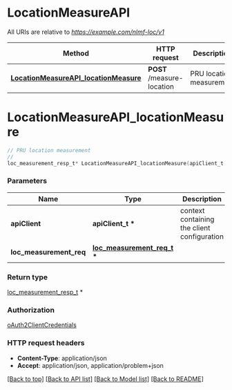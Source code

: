 # LocationMeasureAPI

All URIs are relative to *https://example.com/nlmf-loc/v1*

Method | HTTP request | Description
------------- | ------------- | -------------
[**LocationMeasureAPI_locationMeasure**](LocationMeasureAPI.md#LocationMeasureAPI_locationMeasure) | **POST** /measure-location | PRU location measurement


# **LocationMeasureAPI_locationMeasure**
```c
// PRU location measurement
//
loc_measurement_resp_t* LocationMeasureAPI_locationMeasure(apiClient_t *apiClient, loc_measurement_req_t * loc_measurement_req);
```

### Parameters
Name | Type | Description  | Notes
------------- | ------------- | ------------- | -------------
**apiClient** | **apiClient_t \*** | context containing the client configuration |
**loc_measurement_req** | **[loc_measurement_req_t](loc_measurement_req.md) \*** |  | 

### Return type

[loc_measurement_resp_t](loc_measurement_resp.md) *


### Authorization

[oAuth2ClientCredentials](../README.md#oAuth2ClientCredentials)

### HTTP request headers

 - **Content-Type**: application/json
 - **Accept**: application/json, application/problem+json

[[Back to top]](#) [[Back to API list]](../README.md#documentation-for-api-endpoints) [[Back to Model list]](../README.md#documentation-for-models) [[Back to README]](../README.md)


